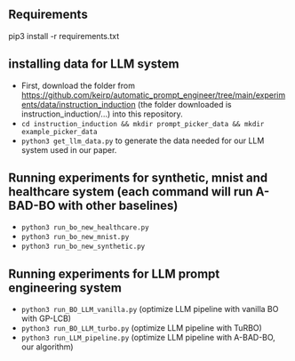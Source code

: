 ## Requirements
pip3 install -r requirements.txt

## installing data for LLM system
- First, download the folder from https://github.com/keirp/automatic_prompt_engineer/tree/main/experiments/data/instruction_induction (the folder downloaded is instruction_induction/...) into this repository.
- `cd instruction_induction && mkdir prompt_picker_data && mkdir example_picker_data`
- `python3 get_llm_data.py` to generate the data needed for our LLM system used in our paper.

## Running experiments for synthetic, mnist and healthcare system (each command will run A-BAD-BO with other baselines)
- `python3 run_bo_new_healthcare.py`
- `python3 run_bo_new_mnist.py`
- `python3 run_bo_new_synthetic.py`

## Running experiments for LLM prompt engineering system
- `python3 run_BO_LLM_vanilla.py` (optimize LLM pipeline with vanilla BO with GP-LCB)
- `python3 run_BO_LLM_turbo.py` (optimize LLM pipeline with TuRBO)
- `python3 run_LLM_pipeline.py` (optimize LLM pipeline with A-BAD-BO, our algorithm)
